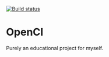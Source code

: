 [![Build status](https://ci.appveyor.com/api/projects/status/g2r297074vad6wg6?svg=true)](https://ci.appveyor.com/project/scottrangerio/openci)

# OpenCI

Purely an educational project for myself.
